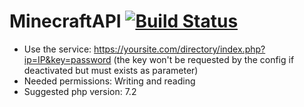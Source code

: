 # MinecraftAPI [![Build Status](https://travis-ci.org/zGiuly/MinecraftAPI.svg?branch=master)](https://travis-ci.org/zGiuly/MinecraftAPI)
* Use the service: https://yoursite.com/directory/index.php?ip=IP&key=password (the key won't be requested by the config if deactivated but must exists as parameter)
* Needed permissions: Writing and reading
* Suggested php version: 7.2
